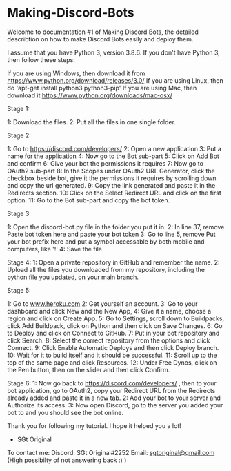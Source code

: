 # Making-Discord-Bots

Welcome to documentation #1 of Making Discord Bots, the detailed describtion on how to make Discord Bots easily and deploy them.



I assume that you have Python 3, version 3.8.6.
If you don't have Python 3, then follow these steps:

If you are using Windows, then download it from https://www.python.org/download/releases/3.0/ 
If you are using Linux, then do 'apt-get install python3 python3-pip'
If you are using Mac, then download it https://www.python.org/downloads/mac-osx/ 

Stage 1:

1: Download the files.
2: Put all the files in one single folder.

Stage 2:

1: Go to https://discord.com/developers/ </n>
2: Open a new application
3: Put a name for the application
4: Now go to the Bot sub-part
5: Click on Add Bot and confirm
6: Give your bot the permissions it requires
7: Now go to OAuth2 sub-part
8: In the Scopes under OAuth2 URL Generator, click the checkbox beside bot, give it the permissions it requires by scrolling down and copy the url generated.
9: Copy the link generated and paste it in the Redirects section.
10: Click on the Select Redirect URL and click on the first option.
11: Go to the Bot sub-part and copy the bot token.

Stage 3:

1: Open the discord-bot.py file in the folder you put it in.
2: In line 37, remove Paste bot token here and paste your bot token
3: Go to line 5, remove Put your bot prefix here and put a symbol accessable by both mobile and computers, like '!'
4: Save the file

Stage 4:
1: Open a private repository in GitHub and remember the name.
2: Upload all the files you downloaded from my repository, including the python file you updated, on your main branch.

Stage 5:

1: Go to www.heroku.com
2: Get yourself an account.
3: Go to your dashboard and click New and the New App,
4: Give it a name, choose a region and click on Create App.
5: Go to Settings, scroll down to Buildpacks, click Add Buildpack, click on Python and then click on Save Changes.
6: Go to Deploy and click on Connect to GitHub.
7: Put in your bot repository and click Search.
8: Select the correct repository from the options and click Connect.
9: Click Enable Automatic Deploys and then click Deploy branch.
10: Wait for it to build itself and it should be successful.
11: Scroll up to the top of the same page and click Resources.
12: Under Free Dynos, click on the Pen button, then on the slider and then click Confirm.

Stage 6:
1: Now go back to https://discord.com/developers/ , then to your bot application, go to OAuth2, copy your Redirect URL from the Redirects already added and paste it in a new tab.
2: Add your bot to your server and Authorize its access.
3: Now open Discord, go to the server you added your bot to and you should see the bot online.



Thank you for following my tutorial. I hope it helped you a lot!

- SGt Original



To contact me:
Discord: SGt Original#2252
Email: sgtoriginal@gmail.com (High possibilty of not answering back :) )
